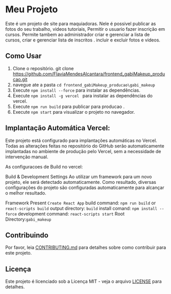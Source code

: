 # Meu Projeto

Este é um projeto de site para maquiadoras.
Nele é possivel publicar as fotos do seu trabalho, videos tutoriais, 
Permitir o usuario fazer inscrição em cursos. Permite tambem ao administrador criar e  gerenciar a lista de cursos, criar e gerenciar lista de inscritos . incluir e excluir fotos e videos.

## Como Usar

1. Clone o repositório. 
    git clone https://github.com/FlaviaMendesAlcantara/frontend_gabiMakeup_producao.git
2. navegue ate a pasta  `cd frontend_gabiMakeup_producao\gabi_makeup` 
3. Execute `npm install --force` para instalar as dependências.
4. Execute `npm install -g vercel ` para instalar as dependências do vercel.
5. Execute `npm run build` para publicar para producao .
6. Execute `npm start` para visualizar o projeto no navegador.

Implantação Automática Vercel:
------------------------

Este projeto está configurado para implantações automáticas no Vercel. Todas as alterações feitas no repositório do GitHub serão automaticamente implantadas no ambiente de produção pelo Vercel, sem a necessidade de intervenção manual.

As configuracoes de Build no vercel:

Build & Development Settings
Ao utilizar um framework para um novo projeto, ele será detectado automaticamente. Como resultado, diversas configurações do projeto são configuradas automaticamente para alcançar o melhor resultado. 

Framework Present `Create React App`
build command: `npm run build` or `react-scripts build`
output directory: `build`
install comand: `npm install --force`
development command: `react-scripts start`
Root Directory:`gabi_makeup`



## Contribuindo

Por favor, leia [CONTRIBUTING.md](CONTRIBUTING.md) para detalhes sobre como contribuir para este projeto.

## Licença

Este projeto é licenciado sob a Licença MIT - veja o arquivo [LICENSE](LICENSE) para detalhes.
